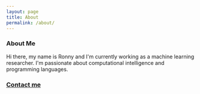 ```yaml
---
layout: page
title: About
permalink: /about/
---
```


### About Me

Hi there, my name is Ronny and I'm currently working as a machine learning researcher.
I'm passionate about computational intelligence and programming languages.

### [Contact me](mailto:rhug90@gmail.com)
